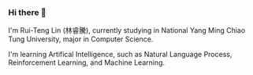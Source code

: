 ### Hi there 👋

I'm Rui-Teng Lin (林睿騰), currently studying in National Yang Ming Chiao Tung University, major in Computer Science.

I'm learning Artifical Intelligence, such as Natural Language Process, Reinforcement Learning, and Machine Learning.
<!--
**c1uc/c1uc** is a ✨ _special_ ✨ repository because its `README.md` (this file) appears on your GitHub profile.

Here are some ideas to get you started:

- 🔭 I’m currently working on ...
- 🌱 I’m currently learning ...
- 👯 I’m looking to collaborate on ...
- 🤔 I’m looking for help with ...
- 💬 Ask me about ...
- 📫 How to reach me: ...
- 😄 Pronouns: ...
- ⚡ Fun fact: ...
-->
